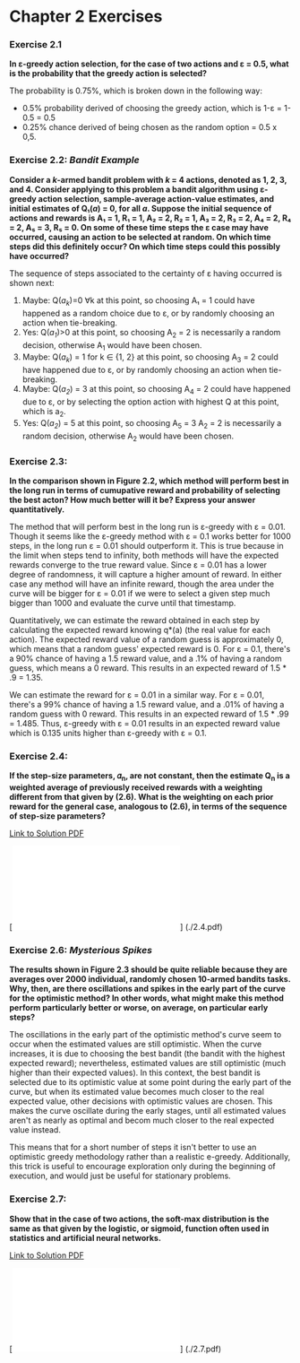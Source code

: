 # Chapter 2 Exercises
### Exercise 2.1
**In ε-greedy action selection, for the case of two actions and ε = 0.5, what is the probability that the greedy action is selected?**

The probability is 0.75%, which is broken down in the following way:
- 0.5% probability derived of choosing the greedy action, which is 1-ε = 1-0.5 = 0.5
- 0.25% chance derived of being chosen as the random option = 0.5 x 0,5.


### Exercise 2.2: *Bandit Example*
**Consider a *k*-armed bandit problem with *k* = 4 actions, denoted as 1, 2, 3, and 4. Consider applying to this problem a bandit algorithm using ε-greedy action selection, sample-average action-value estimates, and initial estimates of Q₁(*a*) = 0, for all *a*. Suppose the initial sequence of actions and rewards is A₁ = 1, R₁ = 1, A₂ = 2, R₂ = 1, A₃ = 2, R₃ = 2, A₄ = 2, R₄ = 2, A₅ = 3, R₅ = 0. On some of these time steps the ε case may have occurred, causing an action to be selected at random. On which time steps did this definitely occur? On which time steps could this possibly have occurred?**

The sequence of steps associated to the certainty of ε having occurred is shown next:
1. Maybe: Q(*a<sub>k<sub>*)=0 ∀k at this point, so choosing A₁ = 1 could have happened as a random choice due to ε, or by randomly choosing an action when tie-breaking.
2. Yes: Q(*a<sub>1<sub>*)>0 at this point, so choosing A<sub>2</sub> = 2 is necessarily a random decision, otherwise A<sub>1</sub> would have been chosen.
3. Maybe: Q(*a<sub>k<sub>*) = 1 for k ∈ {1, 2} at this point, so choosing A<sub>3</sub> = 2 could have happened due to ε, or by randomly choosing an action when tie-breaking.
4. Maybe: Q(*a<sub>2<sub>*) = 3 at this point, so choosing A<sub>4</sub> = 2 could have happened due to ε, or by selecting the option action with highest Q at this point, which is a<sub>2</sub>.
5. Yes: Q(*a<sub>2<sub>*) = 5 at this point, so choosing A<sub>5</sub> = 3 A<sub>2</sub> = 2 is necessarily a random decision, otherwise A<sub>2</sub> would have been chosen.

### Exercise 2.3:
**In the comparison shown in Figure 2.2, which method will perform best in the long run in terms of cumupative reward and probability of selecting the best acton? How much better will it be? Express your answer quantitatively.**

The method that will perform best in the long run is ε-greedy with ε = 0.01. Though it seems like the ε-greedy method with ε = 0.1 works better for 1000 steps, in the long run ε = 0.01 should outperform it. This is true because in the limit when steps tend to infinity, both methods will have the expected rewards converge to the true reward value. Since ε = 0.01 has a lower degree of randomness, it will capture a higher amount of reward. In either case any method will have an infinite reward, though the area under the curve will be bigger for ε = 0.01 if we were to select a given step much bigger than 1000 and evaluate the curve until that timestamp.

Quantitatively, we can estimate the reward obtained in each step by calculating the expected reward knowing q*(a) (the real value for each action). The expected reward value of a random guess is approximately 0, which means that a random guess' expected reward is 0. For ε = 0.1, there's a 90% chance of having a 1.5 reward value, and a .1% of having a random guess, which means a 0 reward. This results in an expected reward of 1.5 * .9 = 1.35.

We can estimate the reward for ε = 0.01 in a similar way. For ε = 0.01, there's a 99% chance of having a 1.5 reward value, and a .01% of having a random guess with 0 reward. This results in an expected reward of 1.5 * .99 = 1.485. Thus, ε-greedy with ε = 0.01 results in an expected reward value which is 0.135 units higher than ε-greedy with ε = 0.1.

### Exercise 2.4:
**If the step-size parameters, 𝛼<sub>n</sub>, are not constant, then the estimate Q<sub>n</sub> is a weighted average of previously received rewards with a weighting different from that given by (2.6). What is the weighting on each prior reward for the general case, analogous to (2.6), in terms of the sequence of step-size parameters?**

[Link to Solution PDF](./2.4.pdf)

[![alt text](./2.4.pdf  "Soliution to Problem 2.4")] (./2.4.pdf)

### Exercise 2.6: *Mysterious Spikes*
**The results shown in Figure 2.3 should be quite reliable because they are averages over 2000 individual, randomly chosen 10-armed bandits tasks. Why, then, are there oscillations and spikes in the early part of the curve for the optimistic method? In other words, what might make this method perform particularly better or worse, on average, on particular early steps?**

The oscillations in the early part of the optimistic method's curve seem to occur when the estimated values are still optimistic. When the curve increases, it is due to choosing the best bandit (the bandit with the highest expected reward); nevertheless, estimated values are still optimistic (much higher than their expected values). In this context, the best bandit is selected due to its optimistic value at some point during the early part of the curve, but when its estimated value becomes much closer to the real expected value, other decisions with optimistic values are chosen. This makes the curve oscillate during the early stages, until all estimated values aren't as nearly as optimal and becom much closer to the real expected value instead.

This means that for a short number of steps it isn't better to use an optimistic greedy methodology rather than a realistic e-greedy. Additionally, this trick is useful to encourage exploration only during the beginning of execution, and would just be useful for stationary problems.


### Exercise 2.7:
**Show that in the case of two actions, the soft-max distribution is the same as that given by the logistic, or sigmoid, function often used in statistics and artificial neural networks.**


[Link to Solution PDF](./2.7.pdf)

[![alt text](./2.7.pdf  "Soliution to Problem 2.4")] (./2.7.pdf)

